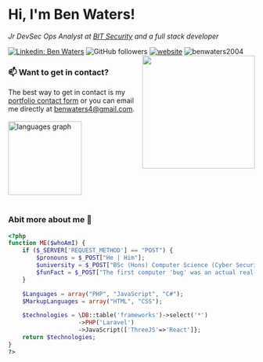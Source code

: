 # Hi, I'm Ben Waters!

<p><em>Jr DevSec Ops Analyst at <a href="https://thinkbitsecurity.co.uk">BIT Security</a> and a full stack developer</em></p>

[![Linkedin: Ben Waters](https://img.shields.io/badge/-benwaters2004-blue?style=flat-square&logo=Linkedin&logoColor=white&link=https://www.linkedin.com/in/benwaters2004/)](https://www.linkedin.com/in/benwaters2004/)
![GitHub followers](https://img.shields.io/github/followers/BenWaters2004?style=social)
[![website](https://img.shields.io/badge/Website/Portfolio-46a2f1.svg?&style=flat-square&logo=Google-Chrome&logoColor=white&link=https://b-waters.com)](https://b-waters.com)
<img src="https://komarev.com/ghpvc/?username=benwaters2004&label=Profile%20views&color=0e75b6&style=flat" alt="benwaters2004" />
<br />
<img align='right' src="https://media4.giphy.com/media/v1.Y2lkPTc5MGI3NjExNjd6anBlNWNmZWY1ZnhudTlheHc1Y3JjZWIzb2Fyam84dGdvMjdpdyZlcD12MV9pbnRlcm5hbF9naWZfYnlfaWQmY3Q9Zw/3oKIPnAiaMCws8nOsE/giphy.webp" width="230">
### 📫 Want to get in contact?
The best way to get in contact is my [portfolio contact form](https://b-waters.com/) or you can email me directly at benwaters4@gmail.com.
<br /><br />
<img src="https://github-readme-stats.vercel.app/api/top-langs?username=benwaters2004&locale=en&hide_title=false&layout=compact&card_width=320&langs_count=5&theme=dracula&hide_border=false&order=2" height="150" alt="languages graph"  />
<br><br>
### Abit more about me :wave:

```PHP
<?php
function ME($whoAmI) {
    if ($_SERVER['REQUEST_METHOD'] == "POST") {
        $pronouns = $_POST["He | Him"];
        $university = $_POST["BSc (Hons) Computer Science (Cyber Security) at the University of Plymouth"];
        $funFact = $_POST["The first computer 'bug' was an actual real-life bug"];
    }

    $Languages = array("PHP", "JavaScript", "C#");
    $MarkupLanguages = array("HTML", "CSS");

    $technologies = \DB::table('frameworks')->select('*')
                    ->PHP('Laravel')
                    ->JavaScript(['ThreeJS'=>'React']};
    return $technologies;
}
?>
```
